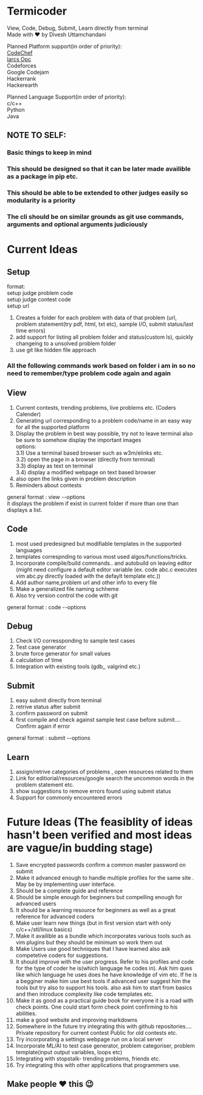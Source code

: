 # Termicoder  
View, Code, Debug, Submit, Learn directly from terminal  
Made with :heart: by Divesh Uttamchandani
  
Planned Platform support(in order of priority):   
[CodeChef](www.codechef.com)  
[Iarcs Opc](http://opc.iarcs.org.in/index.php/problems/)  
Codeforces  
Google Codejam   
Hackerrank  
Hackerearth  


Planned Language Support(in order of priority):  
c/c++  
Python  
Java  
## NOTE TO SELF:
### Basic things to keep in mind
### This should be designed so that it can be later made availible as a package in pip etc.
### This should be able to be extended to other judges easily so modularity is a priority
### The cli should be on similar grounds as git use commands, arguments and optional arguments judiciously
  
# Current Ideas 
## Setup
format:  
setup judge problem code  
setup judge contest code  
setup url  
1) Creates a folder for each problem with data of that problem (url, problem statement(try pdf, html, txt etc), sample I/O, submit status/last time errors)
2) add support for listing all problem folder and status(custom ls), quickly changeing to a unsolved problem folder
3) use git like hidden file approach

### All the following commands work based on folder i am in so no need to remember/type problem code again and again 
  
  
## View  
1) Current contests, trending problems, live problems etc. (Coders Calender)
2) Generating url corresponding to a problem code/name in an easy way for all the supported platform
3) Display the problem in best way possible, try not to leave terminal also be sure to somehow display the important images  
    options:  
    3.1) Use a terminal based browser such as w3m/elinks etc.   
    3.2) open the page in a browser (directly from terminal)   
    3.3) display as text on terminal  
    3.4) display a modified webpage on text based browser 
4) also open the links given in problem description
5) Reminders about contests
  
general format : view --options  
it displays the problem if exist in current folder if more than one than displays a list.
  

## Code
1) most used predesigned but modifiable templates in the supported languages  
2) templates correspnding to various most used algos/functions/tricks.
3) Incorporate compile/build commands.. and autobuild on leaving editor (might need configure a default editor variable (ex. code abc.c executes vim abc.py directly loaded with the defaylt template etc.))  
4) Add author name,problem url and other info to every file
5) Make a generalized file naming schheme
6) Also try version control the code with git

general format : code --options
  
## Debug
1) Check I/O corressponding to sample test cases
2) Test case generator
3) brute force generator for small values
4) calculation of time
5) Integration with existing tools (gdb,, valgrind etc.)

## Submit
1) easy submit directly from terminal
2) retrive status after submit
3) confirm password on submit  
4) first compile and check against sample test case before submit.... Confirm again if error

general format : submit --options  

## Learn
1) assign/retrive categories of problems , open resources related to them
2) Link for editiorial/resources/google search the uncommon words in the problem statement etc.
3) show suggestions to remove errors found using submit status
4) Support for commonly encountered errors
  

# Future Ideas (The feasiblity of ideas hasn't been verified and most ideas are vague/in budding stage)
1) Save encrypted passwords confirm a common master password on submit  
2) Make it advanced enough to handle multiple profiles for the same site . May be by implementing user interface.  
3) Should be a complete guide and reference  
4) Should be simple enough for beginners but compelling enough for advanced users  
5) It should be a learning resource for beginners as well as a great reference for advanced coders  
6) Make user learn new things (but in first version start with only c/c++/stl/linux basics)  
7) Make it availible as a bundle which incorporates various tools such as vim plugins but they should be minimum so work them out   
8) Make Users use good techniques that I have learned also ask competetive coders for suggestions.  
9) It should improve with the user progress. Refer to his profiles and code for the type of coder he is(which language he codes in). Ask him ques like which language he uses does he have knowledge of vim etc. If he is a begginer make him use best tools if advanced user suggest him the tools but try also to support his tools. also ask him to start from basics and then introduce complexity like code templates etc. 
10) Make it as good as a practical guide book for everyone it is a road with check points. One could start form check point confirming to his abilities.
11) make a good website and improving markdowns
12) Somewhere in the future try integrating this with github repositories.... Private repository for current contest Public for old contests etc.
13) Try incorporating a settings webpage run on a local server
14) Incorporate ML/AI to test case generator, problem categoriser, problem template(input output variables, loops etc)
15) Integrating with stopstalk- trending problems, friends etc.
16) Try integrating this with other applications that programmers use.
  
## Make people :heart: this :wink:
